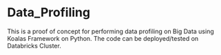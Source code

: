 # Data_Profiling
This is a proof of concept for performing data profiling on Big Data using Koalas Framework on Python. The code can be deployed/tested on Databricks Cluster.
